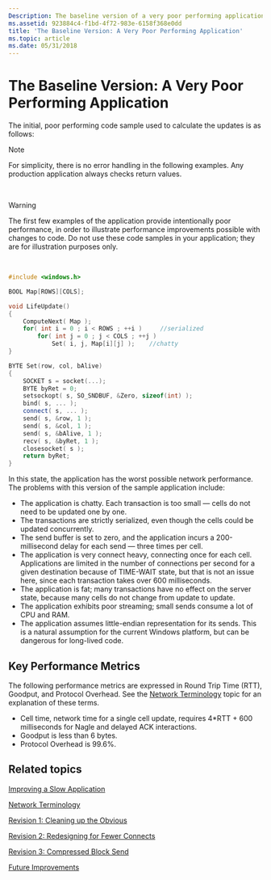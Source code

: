 ```yaml
---
Description: The baseline version of a very poor performing application in Windows Sockets (Winsock).
ms.assetid: 923884c4-f1bd-4f72-983e-6158f368e0dd
title: 'The Baseline Version: A Very Poor Performing Application'
ms.topic: article
ms.date: 05/31/2018
---
```


# The Baseline Version: A Very Poor Performing Application

The initial, poor performing code sample used to calculate the updates is as follows:

> [!Note]  
> For simplicity, there is no error handling in the following examples. Any production application always checks return values.

 

> [!WARNING]
> The first few examples of the application provide intentionally poor performance, in order to illustrate performance improvements possible with changes to code. Do not use these code samples in your application; they are for illustration purposes only.

 


```C++
#include <windows.h>

BOOL Map[ROWS][COLS];

void LifeUpdate()
{
    ComputeNext( Map );
    for( int i = 0 ; i < ROWS ; ++i )     //serialized
        for( int j = 0 ; j < COLS ; ++j )
            Set( i, j, Map[i][j] );    //chatty
}

BYTE Set(row, col, bAlive)
{
    SOCKET s = socket(...);
    BYTE byRet = 0;
    setsockopt( s, SO_SNDBUF, &Zero, sizeof(int) );
    bind( s, ... );
    connect( s, ... );
    send( s, &row, 1 );
    send( s, &col, 1 );
    send( s, &bAlive, 1 );
    recv( s, &byRet, 1 );
    closesocket( s );
    return byRet;
}
```



In this state, the application has the worst possible network performance. The problems with this version of the sample application include:

-   The application is chatty. Each transaction is too small — cells do not need to be updated one by one.
-   The transactions are strictly serialized, even though the cells could be updated concurrently.
-   The send buffer is set to zero, and the application incurs a 200-millisecond delay for each send — three times per cell.
-   The application is very connect heavy, connecting once for each cell. Applications are limited in the number of connections per second for a given destination because of TIME-WAIT state, but that is not an issue here, since each transaction takes over 600 milliseconds.
-   The application is fat; many transactions have no effect on the server state, because many cells do not change from update to update.
-   The application exhibits poor streaming; small sends consume a lot of CPU and RAM.
-   The application assumes little-endian representation for its sends. This is a natural assumption for the current Windows platform, but can be dangerous for long-lived code.

## Key Performance Metrics

The following performance metrics are expressed in Round Trip Time (RTT), Goodput, and Protocol Overhead. See the [Network Terminology](network-terminology-2.md) topic for an explanation of these terms.

-   Cell time, network time for a single cell update, requires 4\*RTT + 600 milliseconds for Nagle and delayed ACK interactions.
-   Goodput is less than 6 bytes.
-   Protocol Overhead is 99.6%.

## Related topics

<dl> <dt>

[Improving a Slow Application](improving-a-slow-application-2.md)
</dt> <dt>

[Network Terminology](network-terminology-2.md)
</dt> <dt>

[Revision 1: Cleaning up the Obvious](revision-1-cleaning-up-the-obvious-2.md)
</dt> <dt>

[Revision 2: Redesigning for Fewer Connects](revision-2-redesigning-for-fewer-connects-2.md)
</dt> <dt>

[Revision 3: Compressed Block Send](revision-3-compressed-block-send-2.md)
</dt> <dt>

[Future Improvements](future-improvements-2.md)
</dt> </dl>

 

 



